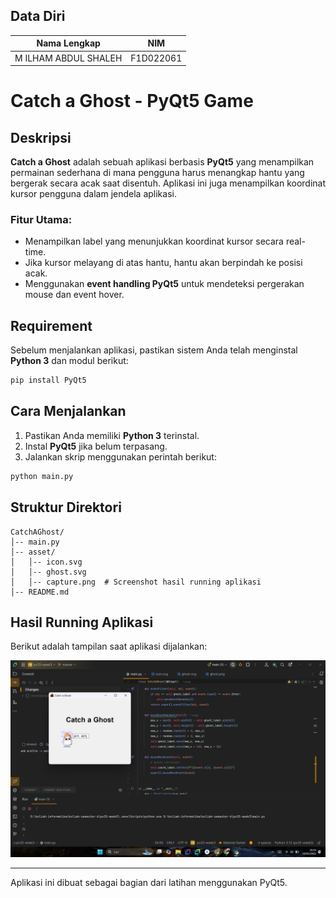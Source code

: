 ## Data Diri

| Nama Lengkap         | NIM        |
|----------------------|------------|
| M ILHAM ABDUL SHALEH | F1D022061  |



# Catch a Ghost - PyQt5 Game

## Deskripsi
**Catch a Ghost** adalah sebuah aplikasi berbasis **PyQt5** yang menampilkan permainan sederhana di mana pengguna harus menangkap hantu yang bergerak secara acak saat disentuh. Aplikasi ini juga menampilkan koordinat kursor pengguna dalam jendela aplikasi.

### Fitur Utama:
- Menampilkan label yang menunjukkan koordinat kursor secara real-time.
- Jika kursor melayang di atas hantu, hantu akan berpindah ke posisi acak.
- Menggunakan **event handling PyQt5** untuk mendeteksi pergerakan mouse dan event hover.

## Requirement
Sebelum menjalankan aplikasi, pastikan sistem Anda telah menginstal **Python 3** dan modul berikut:

```bash
pip install PyQt5
```

## Cara Menjalankan
1. Pastikan Anda memiliki **Python 3** terinstal.
2. Instal **PyQt5** jika belum terpasang.
3. Jalankan skrip menggunakan perintah berikut:

```bash
python main.py
```

## Struktur Direktori
```plaintext
CatchAGhost/
│-- main.py
│-- asset/
│   │-- icon.svg
│   │-- ghost.svg
│   │-- capture.png  # Screenshot hasil running aplikasi
│-- README.md
```

## Hasil Running Aplikasi
Berikut adalah tampilan saat aplikasi dijalankan:

![Hasil Running](asset/capture.png)


---
Aplikasi ini dibuat sebagai bagian dari latihan menggunakan PyQt5.

